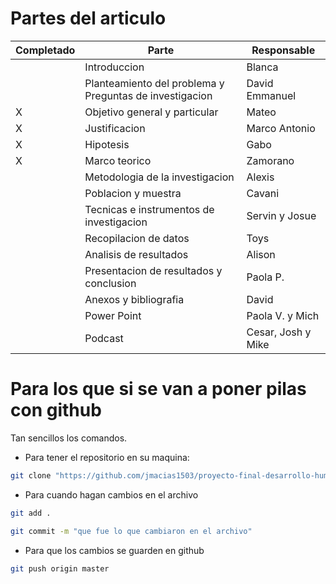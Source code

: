 # Partes del articulo

| Completado | Parte                                                   | Responsable        |
|------------|---------------------------------------------------------|--------------------|
|            | Introduccion                                            | Blanca             |
|            | Planteamiento del problema y Preguntas de investigacion | David Emmanuel     |
| X          | Objetivo general y particular                           | Mateo              |
| X          | Justificacion                                           | Marco Antonio      |
| X          | Hipotesis                                               | Gabo               |
| X          | Marco teorico                                           | Zamorano           |
|            | Metodologia de la investigacion                         | Alexis             |
|            | Poblacion y muestra                                     | Cavani             |
|            | Tecnicas e instrumentos de investigacion                | Servin y Josue     |
|            | Recopilacion de datos                                   | Toys               |
|            | Analisis de resultados                                  | Alison             |
|            | Presentacion de resultados y conclusion                 | Paola P.           |
|            | Anexos y bibliografia                                   | David              |
|            | Power Point                                             | Paola V. y Mich    |
|            | Podcast                                                 | Cesar, Josh y Mike |

# Para los que si se van a poner pilas con github
Tan sencillos los comandos.

- Para tener el repositorio en su maquina:
```sh
git clone "https://github.com/jmacias1503/proyecto-final-desarrollo-humano-II.git"
```

- Para cuando hagan cambios en el archivo
```sh
git add .
```
```sh
git commit -m "que fue lo que cambiaron en el archivo"
```
- Para que los cambios se guarden en github
```sh
git push origin master
```
